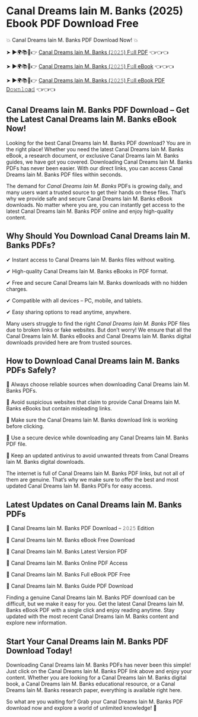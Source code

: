 # Canal Dreams Iain M. Banks (2025) Ebook PDF Download Free

💥 Canal Dreams Iain M. Banks PDF Download Now! 💥

➤ ►🌍📚📱👉 [Canal Dreams Iain M. Banks (𝟸𝟶𝟸𝟻) F𝚞ll PDF](https://getpdf.xyz/canal-dreams-iain-m.-banks) 👈👈👈


➤ ►🌍📚📱👉 [Canal Dreams Iain M. Banks (𝟸𝟶𝟸𝟻) F𝚞ll eBook](https://getpdf.xyz/canal-dreams-iain-m.-banks) 👈👈👈


➤ ►🌍📚📱👉 [Canal Dreams Iain M. Banks (𝟸𝟶𝟸𝟻) F𝚞ll eBook PDF D𝚘𝚠𝚗𝚕𝚘a𝚍](https://getpdf.xyz/canal-dreams-iain-m.-banks) 👈👈👈


## Canal Dreams Iain M. Banks PDF Download – Get the Latest Canal Dreams Iain M. Banks eBook Now!

Looking for the best Canal Dreams Iain M. Banks PDF download? You are in the right place! Whether you need the latest Canal Dreams Iain M. Banks eBook, a research document, or exclusive Canal Dreams Iain M. Banks guides, we have got you covered. Downloading Canal Dreams Iain M. Banks PDFs has never been easier. With our direct links, you can access Canal Dreams Iain M. Banks PDF files within seconds.

The demand for *Canal Dreams Iain M. Banks* PDFs is growing daily, and many users want a trusted source to get their hands on these files. That’s why we provide safe and secure Canal Dreams Iain M. Banks eBook downloads. No matter where you are, you can instantly get access to the latest Canal Dreams Iain M. Banks PDF online and enjoy high-quality content.

## Why Should You Download Canal Dreams Iain M. Banks PDFs?

✔ Instant access to Canal Dreams Iain M. Banks files without waiting.

✔ High-quality Canal Dreams Iain M. Banks eBooks in PDF format.

✔ Free and secure Canal Dreams Iain M. Banks downloads with no hidden charges.

✔ Compatible with all devices – PC, mobile, and tablets.

✔ Easy sharing options to read anytime, anywhere.

Many users struggle to find the right *Canal Dreams Iain M. Banks* PDF files due to broken links or fake websites. But don’t worry! We ensure that all the Canal Dreams Iain M. Banks eBooks and Canal Dreams Iain M. Banks digital downloads provided here are from trusted sources.

## How to Download Canal Dreams Iain M. Banks PDFs Safely?

📌 Always choose reliable sources when downloading Canal Dreams Iain M. Banks PDFs.

📌 Avoid suspicious websites that claim to provide Canal Dreams Iain M. Banks eBooks but contain misleading links.

📌 Make sure the Canal Dreams Iain M. Banks download link is working before clicking.

📌 Use a secure device while downloading any Canal Dreams Iain M. Banks PDF file.

📌 Keep an updated antivirus to avoid unwanted threats from Canal Dreams Iain M. Banks digital downloads.

The internet is full of Canal Dreams Iain M. Banks PDF links, but not all of them are genuine. That’s why we make sure to offer the best and most updated Canal Dreams Iain M. Banks PDFs for easy access.

## Latest Updates on Canal Dreams Iain M. Banks PDFs

🔹 Canal Dreams Iain M. Banks PDF Download – 𝟸𝟶𝟸𝟻 Edition

🔹 Canal Dreams Iain M. Banks eBook Free Download

🔹 Canal Dreams Iain M. Banks Latest Version PDF

🔹 Canal Dreams Iain M. Banks Online PDF Access

🔹 Canal Dreams Iain M. Banks Full eBook PDF Free

🔹 Canal Dreams Iain M. Banks Guide PDF Download

Finding a genuine Canal Dreams Iain M. Banks PDF download can be difficult, but we make it easy for you. Get the latest Canal Dreams Iain M. Banks eBook PDF with a single click and enjoy reading anytime. Stay updated with the most recent Canal Dreams Iain M. Banks content and explore new information.

## Start Your Canal Dreams Iain M. Banks PDF Download Today!

Downloading Canal Dreams Iain M. Banks PDFs has never been this simple! Just click on the Canal Dreams Iain M. Banks PDF link above and enjoy your content. Whether you are looking for a Canal Dreams Iain M. Banks digital book, a Canal Dreams Iain M. Banks educational resource, or a Canal Dreams Iain M. Banks research paper, everything is available right here.

So what are you waiting for? Grab your Canal Dreams Iain M. Banks PDF download now and explore a world of unlimited knowledge! 🚀